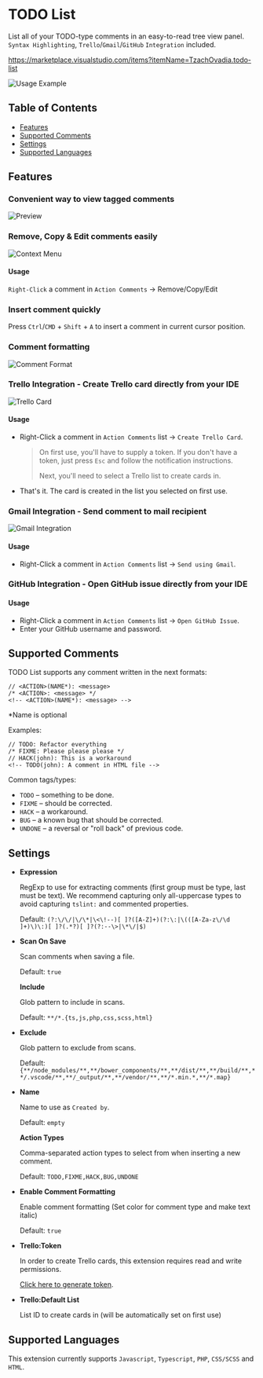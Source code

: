 # TODO List

List all of your TODO-type comments in an easy-to-read tree view panel.
`Syntax Highlighting`, `Trello`/`Gmail`/`GitHub` `Integration` included.


https://marketplace.visualstudio.com/items?itemName=TzachOvadia.todo-list

![Usage Example](https://github.com/tzachov/vscode-todo-list/raw/master/images/insert-command.gif)

## Table of Contents
- [Features](#Features)
- [Supported Comments](#Supported-Comments)
- [Settings](#Settings)
- [Supported Languages](#Supported-Languages)

## Features
### Convenient way to view tagged comments
  
![Preview](https://github.com/tzachov/vscode-todo-list/raw/master/images/preview.png)

### Remove, Copy & Edit comments easily

![Context Menu](https://github.com/tzachov/vscode-todo-list/raw/master/images/context.png)

#### Usage
`Right-Click` a comment in `Action Comments` -> Remove/Copy/Edit

### Insert comment quickly
Press `Ctrl`/`CMD` + `Shift` + `A` to insert a comment in current cursor position.

### Comment formatting

![Comment Format](https://github.com/tzachov/vscode-todo-list/raw/master/images/highlight.png)

### **Trello Integration** - Create Trello card directly from your IDE

![Trello Card](https://github.com/tzachov/vscode-todo-list/raw/master/images/trello.gif)

#### Usage
- Right-Click a comment in `Action Comments` list -> `Create Trello Card`.
  > On first use, you'll have to supply a token. If you don't have a token, just press `Esc` and follow the notification instructions.
  >
  >  Next, you'll need to select a Trello list to create cards in.
- That's it. The card is created in the list you selected on first use.

### **Gmail Integration** - Send comment to mail recipient

![Gmail Integration](https://github.com/tzachov/vscode-todo-list/raw/master/images/gmail.gif)

#### Usage
- Right-Click a comment in `Action Comments` list -> `Send using Gmail`.

### **GitHub Integration** - Open GitHub issue directly from your IDE

#### Usage
- Right-Click a comment in `Action Comments` list -> `Open GitHub Issue`.
- Enter your GitHub username and password.

## Supported Comments
TODO List supports any comment written in the next formats:
```
// <ACTION>(NAME*): <message>
/* <ACTION>: <message> */
<!-- <ACTION>(NAME*): <message> -->
```

*Name is optional

Examples:
```
// TODO: Refactor everything
/* FIXME: Please please please */
// HACK(john): This is a workaround
<!-- TODO(john): A comment in HTML file -->
```

Common tags/types:
- `TODO` – something to be done.
- `FIXME` – should be corrected.
- `HACK` – a workaround.
- `BUG` – a known bug that should be corrected.
- `UNDONE` – a reversal or "roll back" of previous code.

## Settings

- **Expression**

  RegExp to use for extracting comments (first group must be type, last must be text). We recommend capturing only all-uppercase types to avoid capturing `tslint:` and commented properties.

  Default: ```(?:\/\/|\/\*|\<\!--)[ ]?([A-Z]+)(?:\:|\(([A-Za-z\/\d ]+)\)\:)[ ]?(.*?)[ ]?(?:--\>|\*\/|$)```

- **Scan On Save**

  Scan comments when saving a file.

  Default: ```true```

  **Include**

  Glob pattern to include in scans.

  Default: ```**/*.{ts,js,php,css,scss,html}```

- **Exclude**

  Glob pattern to exclude from scans.

  Default: ```{**/node_modules/**,**/bower_components/**,**/dist/**,**/build/**,**/.vscode/**,**/_output/**,**/vendor/**,**/*.min.*,**/*.map}```

- **Name**

  Name to use as `Created by`.

  Default: `empty`

  **Action Types**

  Comma-separated action types to select from when inserting a new comment.

  Default: `TODO,FIXME,HACK,BUG,UNDONE`

- **Enable Comment Formatting**

  Enable comment formatting (Set color for comment type and make text italic)

  Default: `true`

- **Trello:Token**

  In order to create Trello cards, this extension requires read and write permissions.
  
  [Click here to generate token](https://trello.com/1/authorize?name=TODO%20List&scope=read,write&expiration=never&response_type=token&key=a20752c7ff035d5001ce2938f298be64).

- **Trello:Default List**

  List ID to create cards in (will be automatically set on first use)

## Supported Languages
This extension currently supports `Javascript`, `Typescript`, `PHP`, `CSS/SCSS` and `HTML`.